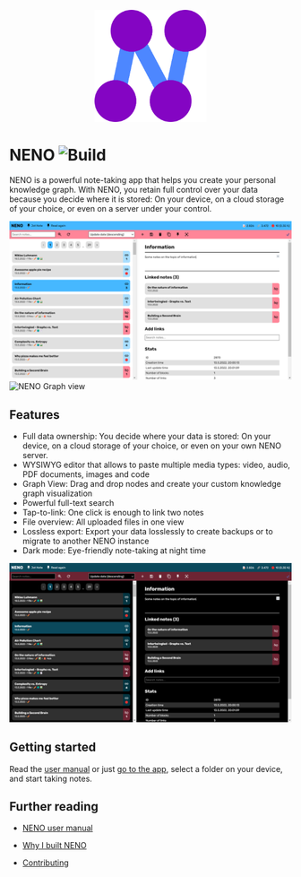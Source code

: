 <p align="center">
  <img
    style="text-align: center;"
    src="./frontend/assets/app-icon/logo.svg"
    alt="NENO Logo"
    width="200" height="200" 
  >
</p>

# NENO ![Build](https://github.com/SebastianZimmer/neno/actions/workflows/build.yml/badge.svg)

NENO is a powerful note-taking app that helps you create your personal knowledge graph. With NENO, you retain full control over your data because you decide where it is stored: On your device, on a cloud storage of your choice, or even on a server under your control.

![NENO Editor view](./docs/img/neno-light.png)
![NENO Graph view](./docs/img/graph%20view.png)

## Features

* Full data ownership: You decide where your data is stored: On your device, on a cloud storage of your choice, or even on your own NENO server.
* WYSIWYG editor that allows to paste multiple media types: video, audio, PDF documents, images and code
* Graph View: Drag and drop nodes and create your custom knowledge graph visualization
* Powerful full-text search
* Tap-to-link: One click is enough to link two notes
* File overview: All uploaded files in one view
* Lossless export: Export your data losslessly to create backups or to migrate to another NENO instance
* Dark mode: Eye-friendly note-taking at night time

![NENO Editor view in dark mode](./docs/img/neno-dark.png)

## Getting started

Read the [user manual](./docs/index.md) or just [go to the app](https://sebastianzimmer.github.io/neno/login), select a folder on your device, and start taking notes.

## Further reading

* [NENO user manual](./docs/index.md)

* [Why I built NENO](https://webaudiotech.com/2021/02/13/serendipity-and-the-most-detailed-map-of-my-knowledge-that-ever-existed/)

* [Contributing](./CONTRIBUTING.md)
